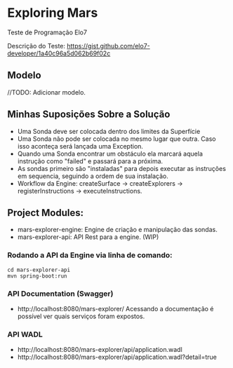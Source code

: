 # Exploring Mars
Teste de Programação Elo7

Descrição do Teste:
https://gist.github.com/elo7-developer/1a40c96a5d062b69f02c

## Modelo
//TODO: Adicionar modelo.

## Minhas Suposições Sobre a Solução
 - Uma Sonda deve ser colocada dentro dos limites da Superfície
 - Uma Sonda não pode ser colocada no mesmo lugar que outra. Caso isso aconteça será lançada uma Exception.
 - Quando uma Sonda encontrar um obstáculo ela marcará aquela instrução como "failed" e passará para a próxima.
 - As sondas primeiro são "instaladas" para depois executar as instruções em sequencia, seguindo a ordem de sua instalação.
 - Workflow da Engine:  createSurface -> createExplorers -> registerInstructions -> executeInstructions.
 

## Project Modules:
 - mars-explorer-engine: Engine de criação e manipulação das sondas.
 - mars-explorer-api: API Rest para a engine. (WIP)
 
### Rodando a API da Engine via linha de comando:
```
cd mars-explorer-api
mvn spring-boot:run
```

### API Documentation (Swagger)
 - http://localhost:8080/mars-explorer/
 Acessando a documentação é possível ver quais serviços foram expostos.

### API WADL
 - http://localhost:8080/mars-explorer/api/application.wadl
 - http://localhost:8080/mars-explorer/api/application.wadl?detail=true